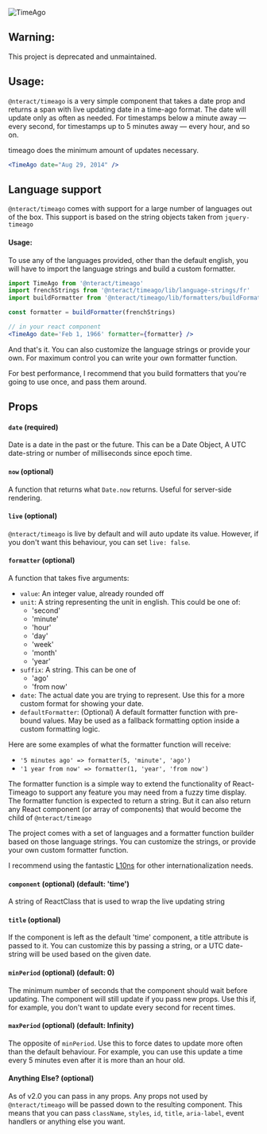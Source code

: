 ![TimeAgo](http://naman.s3.amazonaws.com/react-timeago.png)

## Warning:
  This project is deprecated and unmaintained.

## Usage:

`@nteract/timeago` is a very simple component that takes a date prop and returns a span with live updating date in a time-ago format. The date will update only as often as needed. For timestamps below a minute away — every second, for timestamps up to 5 minutes away — every hour, and so on.

timeago does the minimum amount of updates necessary.

```jsx
<TimeAgo date="Aug 29, 2014" />
```

## Language support

`@nteract/timeago` comes with support for a large number of languages out of the box.
This support is based on the string objects taken from `jquery-timeago`

#### Usage:
To use any of the languages provided, other than the default english, you will have to
import the language strings and build a custom formatter.

```jsx
import TimeAgo from '@nteract/timeago'
import frenchStrings from '@nteract/timeago/lib/language-strings/fr'
import buildFormatter from '@nteract/timeago/lib/formatters/buildFormatter'

const formatter = buildFormatter(frenchStrings)

// in your react component
<TimeAgo date='Feb 1, 1966' formatter={formatter} />
```

And that's it. You can also customize the language strings or provide your own.
For maximum control you can write your own formatter function.

For best performance, I recommend that you build formatters that you're going to use once,
and pass them around.

## Props

#### `date` (required)
Date is a date in the past or the future. This can be a Date Object, A UTC date-string or number of milliseconds since epoch time.

#### `now` (optional)
A function that returns what `Date.now` returns. Useful for server-side rendering.

#### `live` (optional)
`@nteract/timeago` is live by default and will auto update its value. However, if you don't want this behaviour, you can set `live: false`.

#### `formatter` (optional)
A function that takes five arguments:
  - `value`: An integer value, already rounded off
  - `unit`: A string representing the unit in english. This could be one of:
    - 'second'
    - 'minute'
    - 'hour'
    - 'day'
    - 'week'
    - 'month'
    - 'year'
  - `suffix`: A string. This can be one of
    - 'ago'
    - 'from now'
  - `date`: The actual date you are trying to represent. Use this for a more custom format for showing your date.
  - `defaultFormatter`: (Optional) A default formatter function with pre-bound values. May be used as a fallback formatting option inside a custom formatting logic.

Here are some examples of what the formatter function will receive:

- `'5 minutes ago' => formatter(5, 'minute', 'ago')`
- `'1 year from now' => formatter(1, 'year', 'from now')`

The formatter function is a simple way to extend the functionality of React-Timeago to support any feature you may need from a fuzzy time display.
The formatter function is expected to return a string.
But it can also return any React component (or array of components) that would become the child of `@nteract/timeago`

The project comes with a set of languages and a formatter function builder based on those language strings.
You can customize the strings, or provide your own custom formatter function.

I recommend using the fantastic [L10ns](http://l10ns.org) for other internationalization needs.

#### `component` (optional) (default: 'time')
A string of ReactClass that is used to wrap the live updating string

#### `title` (optional)
If the component is left as the default 'time' component, a title attribute is passed to it.
You can customize this by passing a string, or a UTC date-string will be used based on
the given date.

#### `minPeriod` (optional) (default: 0)
The minimum number of seconds that the component should wait before updating. The component will still update if you pass new props.
Use this if, for example, you don't want to update every second for recent times.

#### `maxPeriod` (optional) (default: Infinity)
The opposite of `minPeriod`. Use this to force dates to update more often than the default behaviour.
For example, you can use this update a time every 5 minutes even after it is more than an hour old.

#### Anything Else? (optional)

As of v2.0 you can pass in any props. Any props not used by `@nteract/timeago` will be passed down to the resulting component.
This means that you can pass `className`, `styles`, `id`, `title`, `aria-label`, event handlers or anything else you want.

